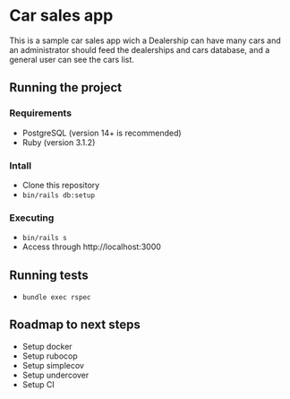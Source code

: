 # Car sales app

This is a sample car sales app wich a Dealership can have many cars and an administrator should feed the dealerships and cars database, and a general user can see the cars list.

## Running the project

### Requirements

- PostgreSQL (version 14+ is recommended)
- Ruby (version 3.1.2)

### Intall

- Clone this repository
- `bin/rails db:setup`

### Executing

- `bin/rails s`
- Access through http://localhost:3000

## Running tests

- `bundle exec rspec`

## Roadmap to next steps

- Setup docker
- Setup rubocop
- Setup simplecov
- Setup undercover
- Setup CI
